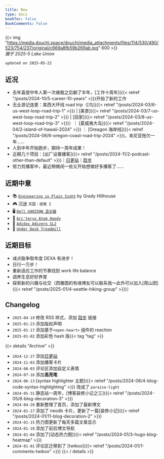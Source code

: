 ```yaml
---
title: Now
type: docs
bookToc: false
BookComments: False
---
```

{{< img "https://media.douchi.space/douchi/media_attachments/files/114/530/490/523/754/237/original/c669a8fb59b269ab.jpg" 600 >}} \
*摄于 2025-5 Lake Union* 

`updated on 2025-05-22`

## 近况 
- 去年喜提中年人第一次被裁之后躺了半年，[工作十周年]({{< relref "/posts/2024-10/5-career-10-years" >}})开始了新的工作
- 无业游记连更：美西大环线 road trip（[鸟]({{< relref "/posts/2024-03/6-us-west-loop-road-trip-1" >}}) | [美景]({{< relref "/posts/2024-03/7-us-west-loop-road-trip-2" >}}) | [回家]({{< relref "/posts/2024-03/8-us-west-loop-road-trip-3" >}})）｜ [夏威夷大岛]({{< relref "/posts/2024-04/2-island-of-hawaii-2024" >}}) ｜ [Oreagon 海岸线]({{< relref "/posts/2024-06/6-oregon-coast-road-trip-2024" >}})，肯尼亚拖欠一年……
- 人到中年开始跑步，期待一周年成果！
- 近期几个项目：[出厂设置播客]({{< relref "/posts/2024-11/2-podcast-other-than-default" >}})｜[日更站](https://daily.douchi.space?utm_source=blog.douchi.space)｜[跬步](https://steps.douchi.space?utm_source=blog)
- 努力剪播客中，最近稍微闲一些又开始想做好多播客了…… 

## 近期中意
- 📚 [`Engineering in Plain Sight`](https://amzn.to/43MmSdX) by Grady Hillhouse
- 🎮 沉迷 `天国：拯救 2`
- 🖥️ [`Dell U4025QW 显示器`](https://amzn.to/4gc1K3B)
- 🧥 [`Arc'teryx Atom Hoody`](https://amzn.to/3CE6rog)
- 👟 [`Adidas Adizero SL2`](https://amzn.to/3ETI9Ih)
- 🚶 [`Under Desk Treadmill`](https://amzn.to/4mrZqcD)

## 近期目标
- 减点脂争取年度 DEXA 有进步！
- 日行一万步！
- 重新适应工作的节奏找到 work life balance
- 调养生息好好养胃
- 探索新的兴趣与社交（西雅图的有缘博友可以联系我～此外可以加入[爬山团]({{< relref "/posts/2025-01/4-seattle-hiking-group" >}})）

## Changelog
- `2025-04-19` 修改 RSS 样式，添加 [跬步](https://steps.douchi.space?utm_source=blog) 链接
- `2025-01-23` 添加版权声明
- `2025-01-17` 添加基于`<open-heart>` 组件的 reaction
- `2025-01-02` 添加彩色 hash 版{{< tag "tag" >}}

{{< details "Archive" >}}
- `2024-12-27` 添加[日更站](https://daily.douchi.space?utm_source=blog)
- `2024-11-03` 添加播客卡片
- `2024-08-03` 评论区添加自定义表情
- `2024-07-16` 添加**高亮笔**
- `2024-06-13` [syntax highlighter 主题]({{< relref "/posts/2024-06/4-blog-code-syntax-highlighting" >}}) 改成了 `paraiso-light`
- `2024-05-31` 静态站一周年，[博客装修小记之三]({{< relref "/posts/2024-05/8-blog-decoration-3" >}})
- `2024-04-28` 重新整理了首页，添加了最新博文
- `2024-01-17` 添加了 neodb 卡片，更新了一篇[装修小记]({{< relref "/posts/2024-01/11-blog-decoration-2" >}})
- `2024-01-15` 热力图更新了每天多篇文章显示
- `2024-01-10` 添加了前后博文导航 
- `2024-01-04` 添加了[动态热力图]({{< relref "/posts/2024-01/3-hugo-blog-heatmap" >}}) 
- `2024-01-01` 评论区迁移到了 [twikoo]({{< relref "/posts/2024-01/1-comments-twikoo" >}}) 
{{< / details >}}